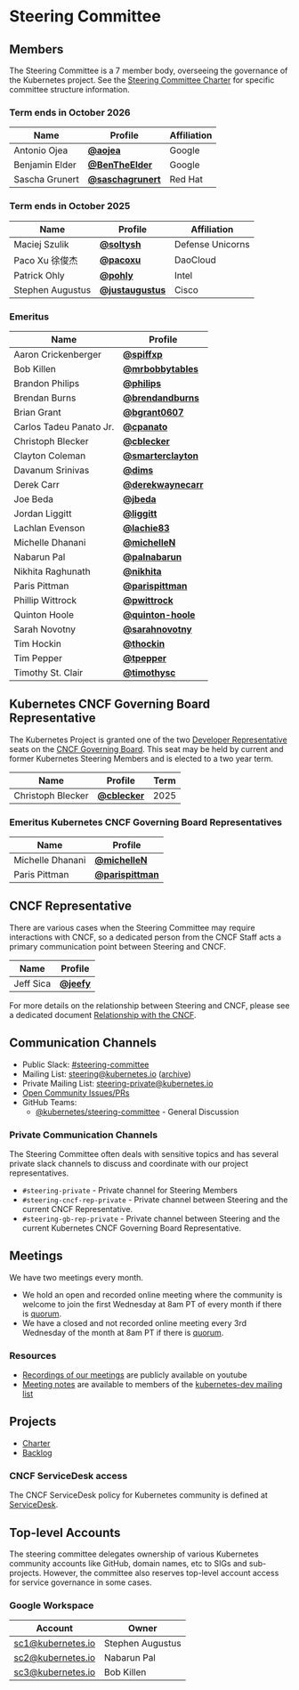 # Steering Committee

## Members

The Steering Committee is a 7 member body, overseeing the governance of the
Kubernetes project. See the [Steering Committee Charter](charter.md) for
specific committee structure information.

### Term ends in October 2026

| Name | Profile | Affiliation |
| ---- | ------- | ----------- |
| Antonio Ojea | **[@aojea](https://github.com/aojea)** | Google |
| Benjamin Elder | **[@BenTheElder](https://github.com/bentheelder)** | Google |
| Sascha Grunert | **[@saschagrunert](https://github.com/saschagrunert)** | Red Hat |

### Term ends in October 2025

| Name | Profile | Affiliation |
| ---- | ------- | ----------- |
| Maciej Szulik | **[@soltysh](https://github.com/soltysh)** | Defense Unicorns |
| Paco Xu 徐俊杰 | **[@pacoxu](https://github.com/pacoxu)** | DaoCloud |
| Patrick Ohly | **[@pohly](https://github.com/pohly)** | Intel |
| Stephen Augustus | **[@justaugustus](https://github.com/justaugustus)** | Cisco |

### Emeritus

| Name | Profile |
| ---- | ------- |
| Aaron Crickenberger | **[@spiffxp](https://github.com/spiffxp)** |
| Bob Killen | **[@mrbobbytables](https://github.com/mrbobbytables)** |
| Brandon Philips | **[@philips](https://github.com/philips)** |
| Brendan Burns | **[@brendandburns](https://github.com/brendandburns)** |
| Brian Grant | **[@bgrant0607](https://github.com/bgrant0607)** |
| Carlos Tadeu Panato Jr. | **[@cpanato](https://github.com/cpanato)** |
| Christoph Blecker | **[@cblecker](https://github.com/cblecker)** |
| Clayton Coleman | **[@smarterclayton](https://github.com/smarterclayton)** |
| Davanum Srinivas | **[@dims](https://github.com/dims)** |
| Derek Carr | **[@derekwaynecarr](https://github.com/derekwaynecarr)** |
| Joe Beda | **[@jbeda](https://github.com/jbeda)** |
| Jordan Liggitt | **[@liggitt](https://github.com/liggitt)** |
| Lachlan Evenson | **[@lachie83](https://github.com/lachie83)** |
| Michelle Dhanani | **[@michelleN](https://github.com/michelleN)** |
| Nabarun Pal | **[@palnabarun](https://github.com/palnabarun)** |
| Nikhita Raghunath | **[@nikhita](https://github.com/nikhita)** |
| Paris Pittman | **[@parispittman](https://github.com/parispittman)** |
| Phillip Wittrock | **[@pwittrock](https://github.com/pwittrock)** |
| Quinton Hoole | **[@quinton-hoole](https://github.com/quinton-hoole)** |
| Sarah Novotny | **[@sarahnovotny](https://github.com/sarahnovotny)** |
| Tim Hockin | **[@thockin](https://github.com/thockin)** |
| Tim Pepper | **[@tpepper](https://github.com/tpepper)** |
| Timothy St. Clair | **[@timothysc](https://github.com/timothysc)** |

## Kubernetes CNCF Governing Board Representative

The Kubernetes Project is granted one of the two [Developer Representative]
seats on the [CNCF Governing Board]. This seat may be held by current and
former Kubernetes Steering Members and is elected to a two year term.

| Name | Profile | Term |
| ---- | ------- | ---- |
| Christoph Blecker | **[@cblecker](https://github.com/cblecker)** | 2025 |

### Emeritus Kubernetes CNCF Governing Board Representatives

| Name | Profile |
| ---- | ------- |
| Michelle Dhanani | **[@michelleN](https://github.com/michelleN)** |
| Paris Pittman | **[@parispittman](https://github.com/parispittman)** |

[Developer Representative]: https://github.com/cncf/foundation/blob/main/maintainers-election-policy.md#developer-representation-on-the-cncf-gb
[CNCF Governing Board]: https://www.cncf.io/people/governing-board/

## CNCF Representative

There are various cases when the Steering Committee may require interactions
with CNCF, so a dedicated person from the CNCF Staff acts a primary
communication point between Steering and CNCF.

| Name | Profile |
| ---- | ------- |
| Jeff Sica | **[@jeefy](https://github.com/jeefy)** |

For more details on the relationship between Steering and CNCF, please see a
dedicated document [Relationship with the CNCF](operations/cncf-and-k8s.md).

## Communication Channels

- Public Slack: [#steering-committee](https://kubernetes.slack.com/messages/steering-committee)
- Mailing List: steering@kubernetes.io ([archive](https://groups.google.com/a/kubernetes.io/forum/#!forum/steering))
- Private Mailing List: steering-private@kubernetes.io
- [Open Community Issues/PRs](https://github.com/kubernetes/community/labels/committee%2Fsteering)
- GitHub Teams:
  - [@kubernetes/steering-committee](https://github.com/orgs/kubernetes/teams/steering-committee) - General Discussion

### Private Communication Channels

The Steering Committee often deals with sensitive topics and has several
private slack channels to discuss and coordinate with our project representatives.

- `#steering-private` - Private channel for Steering Members
- `#steering-cncf-rep-private` - Private channel between Steering and the
   current CNCF Representative.
- `#steering-gb-rep-private` - Private channel between Steering and the current
   Kubernetes CNCF Governing Board Representative.

## Meetings

We have two meetings every month.

- We hold an open and recorded online meeting where the community is welcome to join the first Wednesday at 8am PT of every month if there is [quorum](charter.md#quorum).
- We have a closed and not recorded online meeting every 3rd Wednesday of the month at 8am PT if there is [quorum](charter.md#quorum).

### Resources

- [Recordings of our meetings](https://www.youtube.com/watch?v=YAzgJRQxsdc&list=PL69nYSiGNLP1yP1B_nd9-drjoxp0Q14qM) are publicly available on youtube
- [Meeting notes](https://bit.ly/k8s-steering-wd) are available to members of the [kubernetes-dev mailing list](https://groups.google.com/forum/#!forum/kubernetes-dev)

## Projects

- [Charter](charter.md)
- [Backlog](https://github.com/orgs/kubernetes/projects/40)

### CNCF ServiceDesk access

The CNCF ServiceDesk policy for Kubernetes community is defined at [ServiceDesk](operations/service-desk.md).

## Top-level Accounts

The steering committee delegates ownership of various Kubernetes community accounts like GitHub, domain names, etc to SIGs and sub-projects. However, the committee also reserves top-level account access for service governance in some cases.

### Google Workspace

<!--
TODO(onboarding): Replace SC2 and SC3
-->

| Account | Owner |
| ------- | ----- |
| sc1@kubernetes.io | Stephen Augustus |
| sc2@kubernetes.io | Nabarun Pal |
| sc3@kubernetes.io | Bob Killen |
